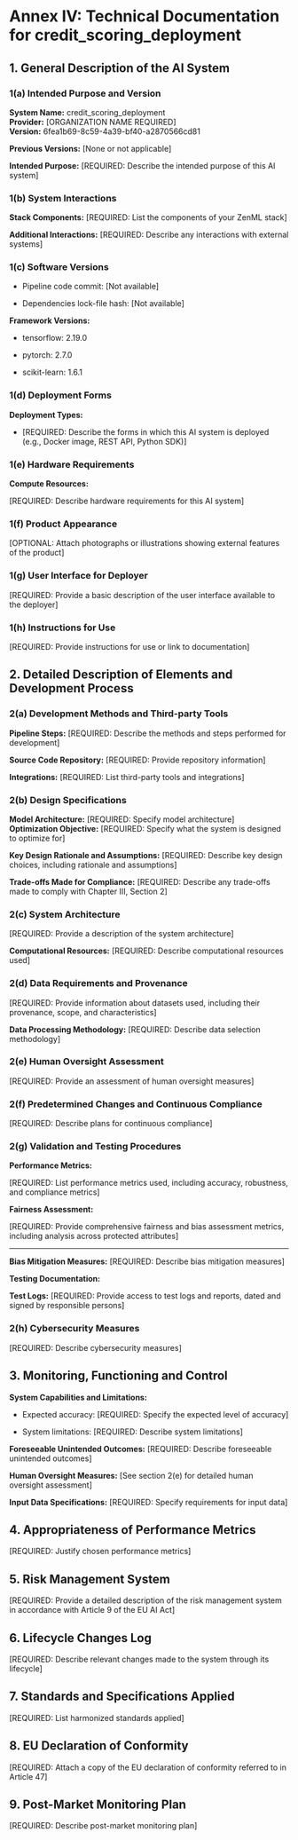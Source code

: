 

# Annex IV: Technical Documentation for credit_scoring_deployment

## 1. General Description of the AI System

### 1(a) Intended Purpose and Version
**System Name:** credit_scoring_deployment<br>
**Provider:** [ORGANIZATION NAME REQUIRED]<br>
**Version:** 6fea1b69-8c59-4a39-bf40-a2870566cd81

**Previous Versions:** [None or not applicable]

**Intended Purpose:** [REQUIRED: Describe the intended purpose of this AI system]

### 1(b) System Interactions

**Stack Components:** [REQUIRED: List the components of your ZenML stack]


**Additional Interactions:** [REQUIRED: Describe any interactions with external systems]

### 1(c) Software Versions

- Pipeline code commit: [Not available]


- Dependencies lock-file hash: [Not available]


**Framework Versions:**


- tensorflow: 2.19.0

- pytorch: 2.7.0

- scikit-learn: 1.6.1



### 1(d) Deployment Forms
**Deployment Types:**

- [REQUIRED: Describe the forms in which this AI system is deployed (e.g., Docker image, REST API, Python SDK)]


### 1(e) Hardware Requirements
**Compute Resources:**

[REQUIRED: Describe hardware requirements for this AI system]


### 1(f) Product Appearance

[OPTIONAL: Attach photographs or illustrations showing external features of the product]


### 1(g) User Interface for Deployer

[REQUIRED: Provide a basic description of the user interface available to the deployer]


### 1(h) Instructions for Use

[REQUIRED: Provide instructions for use or link to documentation]


## 2. Detailed Description of Elements and Development Process

### 2(a) Development Methods and Third-party Tools

**Pipeline Steps:** [REQUIRED: Describe the methods and steps performed for development]



**Source Code Repository:** [REQUIRED: Provide repository information]



**Integrations:** [REQUIRED: List third-party tools and integrations]


### 2(b) Design Specifications
**Model Architecture:** [REQUIRED: Specify model architecture]<br>
**Optimization Objective:** [REQUIRED: Specify what the system is designed to
optimize for]

**Key Design Rationale and Assumptions:**
  [REQUIRED: Describe key design choices, including rationale and assumptions]

**Trade-offs Made for Compliance:**
  [REQUIRED: Describe any trade-offs made to comply with Chapter III, Section 2]

### 2(c) System Architecture

[REQUIRED: Provide a description of the system architecture]


**Computational Resources:**
[REQUIRED: Describe computational resources used]

### 2(d) Data Requirements and Provenance

[REQUIRED: Provide information about datasets used, including their provenance, scope, and characteristics]


**Data Processing Methodology:**
[REQUIRED: Describe data selection methodology]

### 2(e) Human Oversight Assessment
[REQUIRED: Provide an assessment of human oversight measures]

### 2(f) Predetermined Changes and Continuous Compliance
[REQUIRED: Describe plans for continuous compliance]

### 2(g) Validation and Testing Procedures
**Performance Metrics:**

[REQUIRED: List performance metrics used, including accuracy, robustness, and compliance metrics]


**Fairness Assessment:**

[REQUIRED: Provide comprehensive fairness and bias assessment metrics, including analysis across protected attributes]
****

**Bias Mitigation Measures:**
[REQUIRED: Describe bias mitigation measures]

**Testing Documentation:**

**Test Logs:** [REQUIRED: Provide access to test logs and reports, dated and signed by responsible persons]


### 2(h) Cybersecurity Measures
[REQUIRED: Describe cybersecurity measures]

## 3. Monitoring, Functioning and Control

**System Capabilities and Limitations:**

- Expected accuracy: [REQUIRED: Specify the expected level of accuracy]

- System limitations: [REQUIRED: Describe system limitations]

**Foreseeable Unintended Outcomes:**
[REQUIRED: Describe foreseeable unintended outcomes]

**Human Oversight Measures:**
[See section 2(e) for detailed human oversight assessment]

**Input Data Specifications:**
[REQUIRED: Specify requirements for input data]

## 4. Appropriateness of Performance Metrics
[REQUIRED: Justify chosen performance metrics]

## 5. Risk Management System

[REQUIRED: Provide a detailed description of the risk management system in accordance with Article 9 of the EU AI Act]


## 6. Lifecycle Changes Log

[REQUIRED: Describe relevant changes made to the system through its lifecycle]


## 7. Standards and Specifications Applied
[REQUIRED: List harmonized standards applied]

## 8. EU Declaration of Conformity

[REQUIRED: Attach a copy of the EU declaration of conformity referred to in Article 47]


## 9. Post-Market Monitoring Plan
[REQUIRED: Describe post-market monitoring plan]